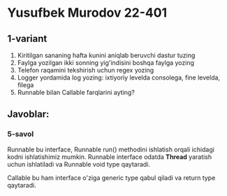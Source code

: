 # Yusufbek Murodov 22-401
## 1-variant

1. Kiritilgan sananing hafta kunini aniqlab beruvchi dastur tuzing
2. Faylga yozilgan ikki sonning yig'indisini boshqa faylga yozing
3. Telefon raqamini tekshirish uchun regex yozing
4. Logger yordamida log yozing: ixtiyoriy levelda consolega, fine levelda, filega
5. Runnable bilan Callable farqlarini ayting?

## Javoblar:
### 5-savol
Runnable bu interface, Runnable run() methodini ishlatish orqali ichidagi kodni ishlatishimiz mumkin.
Runnable interface odatda **Thread** yaratish uchun ishlatiladi va Runnable void type qaytaradi.
   
Callable bu ham interface o'ziga generic type qabul qiladi va return type qaytaradi.

